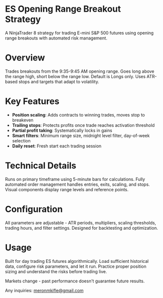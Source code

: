 # ES Opening Range Breakout Strategy

A NinjaTrader 8 strategy for trading E-mini S&P 500 futures using opening range breakouts with automated risk management.

# Overview

Trades breakouts from the 9:35-9:45 AM opening range. Goes long above the range high, short below the range low. Default is Longs only. Uses ATR-based stops and targets that adapt to volatility.

# Key Features

- **Position scaling**: Adds contracts to winning trades, moves stop to breakeven
- **Trailing stops**: Protects profits once trade reaches activation threshold  
- **Partial profit taking**: Systematically locks in gains
- **Smart filters**: Minimum range size, midnight level filter, day-of-week selection
- **Daily reset**: Fresh start each trading session

# Technical Details

Runs on primary timeframe using 5-minute bars for calculations. Fully automated order management handles entries, exits, scaling, and stops. Visual components display range levels and reference points.

# Configuration

All parameters are adjustable - ATR periods, multipliers, scaling thresholds, trading hours, and filter settings. Designed for backtesting and optimization.

# Usage

Built for day trading ES futures algorithmically. Load sufficient historical data, configure risk parameters, and let it run. Practice proper position sizing and understand the risks before trading live.

Markets change - past performance doesn't guarantee future results.


Any inquiries: meronmkifle@gmail.com 

